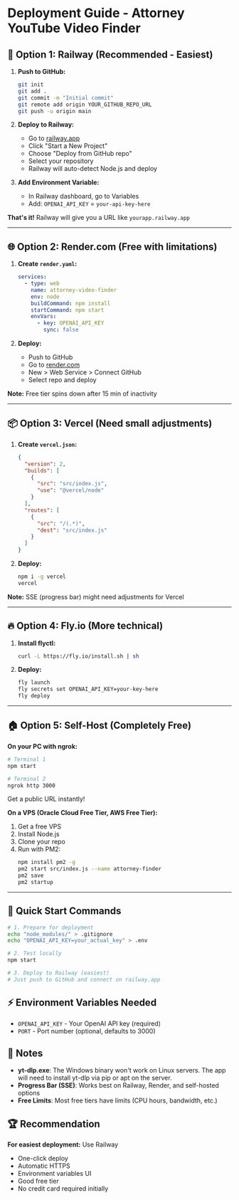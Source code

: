 # Deployment Guide - Attorney YouTube Video Finder

## 🚀 Option 1: Railway (Recommended - Easiest)

1. **Push to GitHub:**

   ```bash
   git init
   git add .
   git commit -m "Initial commit"
   git remote add origin YOUR_GITHUB_REPO_URL
   git push -u origin main
   ```

2. **Deploy to Railway:**

   - Go to [railway.app](https://railway.app)
   - Click "Start a New Project"
   - Choose "Deploy from GitHub repo"
   - Select your repository
   - Railway will auto-detect Node.js and deploy

3. **Add Environment Variable:**
   - In Railway dashboard, go to Variables
   - Add: `OPENAI_API_KEY` = `your-api-key-here`

**That's it!** Railway will give you a URL like `yourapp.railway.app`

---

## 🌐 Option 2: Render.com (Free with limitations)

1. **Create `render.yaml`:**

   ```yaml
   services:
     - type: web
       name: attorney-video-finder
       env: node
       buildCommand: npm install
       startCommand: npm start
       envVars:
         - key: OPENAI_API_KEY
           sync: false
   ```

2. **Deploy:**
   - Push to GitHub
   - Go to [render.com](https://render.com)
   - New > Web Service > Connect GitHub
   - Select repo and deploy

**Note:** Free tier spins down after 15 min of inactivity

---

## 📦 Option 3: Vercel (Need small adjustments)

1. **Create `vercel.json`:**

   ```json
   {
     "version": 2,
     "builds": [
       {
         "src": "src/index.js",
         "use": "@vercel/node"
       }
     ],
     "routes": [
       {
         "src": "/(.*)",
         "dest": "src/index.js"
       }
     ]
   }
   ```

2. **Deploy:**
   ```bash
   npm i -g vercel
   vercel
   ```

**Note:** SSE (progress bar) might need adjustments for Vercel

---

## 🔥 Option 4: Fly.io (More technical)

1. **Install flyctl:**

   ```bash
   curl -L https://fly.io/install.sh | sh
   ```

2. **Deploy:**
   ```bash
   fly launch
   fly secrets set OPENAI_API_KEY=your-key-here
   fly deploy
   ```

---

## 🏠 Option 5: Self-Host (Completely Free)

**On your PC with ngrok:**

```bash
# Terminal 1
npm start

# Terminal 2
ngrok http 3000
```

Get a public URL instantly!

**On a VPS (Oracle Cloud Free Tier, AWS Free Tier):**

1. Get a free VPS
2. Install Node.js
3. Clone your repo
4. Run with PM2:
   ```bash
   npm install pm2 -g
   pm2 start src/index.js --name attorney-finder
   pm2 save
   pm2 startup
   ```

---

## 🎯 Quick Start Commands

```bash
# 1. Prepare for deployment
echo "node_modules/" > .gitignore
echo "OPENAI_API_KEY=your_actual_key" > .env

# 2. Test locally
npm start

# 3. Deploy to Railway (easiest)
# Just push to GitHub and connect on railway.app
```

## ⚡ Environment Variables Needed

- `OPENAI_API_KEY` - Your OpenAI API key (required)
- `PORT` - Port number (optional, defaults to 3000)

## 📝 Notes

- **yt-dlp.exe**: The Windows binary won't work on Linux servers. The app will need to install yt-dlp via pip or apt on the server.
- **Progress Bar (SSE)**: Works best on Railway, Render, and self-hosted options
- **Free Limits**: Most free tiers have limits (CPU hours, bandwidth, etc.)

## 🏆 Recommendation

**For easiest deployment:** Use Railway

- One-click deploy
- Automatic HTTPS
- Environment variables UI
- Good free tier
- No credit card required initially
